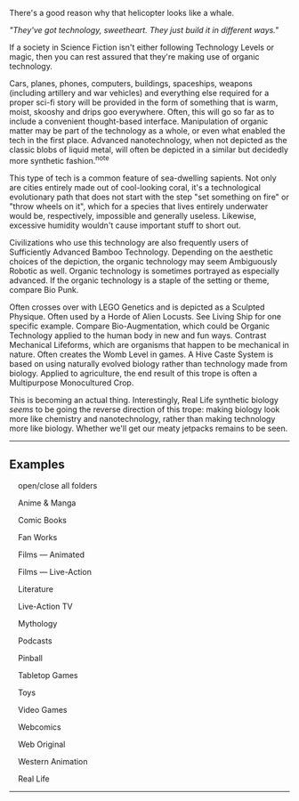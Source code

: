 There's a good reason why that helicopter looks like a whale.

_"They've got technology, sweetheart. They just build it in different ways."_

If a society in Science Fiction isn't either following Technology Levels or magic, then you can rest assured that they're making use of organic technology.

Cars, planes, phones, computers, buildings, spaceships, weapons (including artillery and war vehicles) and everything else required for a proper sci-fi story will be provided in the form of something that is warm, moist, skooshy and drips goo everywhere. Often, this will go so far as to include a convenient thought-based interface. Manipulation of organic matter may be part of the technology as a whole, or even what enabled the tech in the first place. Advanced nanotechnology, when not depicted as the classic blobs of liquid metal, will often be depicted in a similar but decidedly more synthetic fashion.<sup>note&nbsp;</sup> 

This type of tech is a common feature of sea-dwelling sapients. Not only are cities entirely made out of cool-looking coral, it's a technological evolutionary path that does not start with the step "set something on fire" or "throw wheels on it", which for a species that lives entirely underwater would be, respectively, impossible and generally useless. Likewise, excessive humidity wouldn't cause important stuff to short out.

Civilizations who use this technology are also frequently users of Sufficiently Advanced Bamboo Technology. Depending on the aesthetic choices of the depiction, the organic technology may seem Ambiguously Robotic as well. Organic technology is sometimes portrayed as especially advanced. If the organic technology is a staple of the setting or theme, compare Bio Punk.

Often crosses over with LEGO Genetics and is depicted as a Sculpted Physique. Often used by a Horde of Alien Locusts. See Living Ship for one specific example. Compare Bio-Augmentation, which could be Organic Technology applied to the human body in new and fun ways. Contrast Mechanical Lifeforms, which are organisms that happen to be mechanical in nature. Often creates the Womb Level in games. A Hive Caste System is based on using naturally evolved biology rather than technology made from biology. Applied to agriculture, the end result of this trope is often a Multipurpose Monocultured Crop.

This is becoming an actual thing. Interestingly, Real Life synthetic biology _seems_ to be going the reverse direction of this trope: making biology look more like chemistry and nanotechnology, rather than making technology more like biology. Whether we'll get our meaty jetpacks remains to be seen.

___

## Examples

    open/close all folders 

    Anime & Manga 

    Comic Books 

    Fan Works 

    Films — Animated 

    Films — Live-Action 

    Literature 

    Live-Action TV 

    Mythology 

    Podcasts 

    Pinball 

    Tabletop Games 

    Toys 

    Video Games 

    Webcomics 

    Web Original 

    Western Animation 

    Real Life 

___